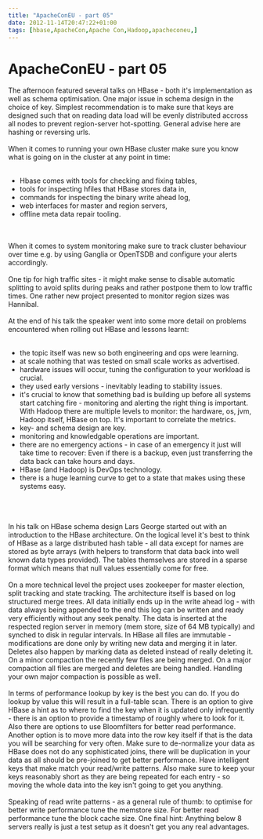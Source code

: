 ```yaml
---
title: "ApacheConEU - part 05"
date: 2012-11-14T20:47:22+01:00
tags: [hbase,ApacheCon,Apache Con,Hadoop,apacheconeu,]
---
```


# ApacheConEU - part 05


The afternoon featured several talks on HBase - both it's implementation as well as schema optimisation. One major 
issue in schema design in the choice of key. Simplest recommendation is to make sure that keys are designed such that 
on reading data load will be evenly distributed accross all nodes to prevent region-server hot-spotting. General advise 
here are hashing or reversing urls.<br><br>When it comes to running your own HBase cluster make sure you know what is 
going on in the cluster at any point in time:<br><ul><br><li>Hbase comes with tools for checking and fixing 
tables,<br><li>tools for inspecting hfiles that HBase stores data in,<br><li>commands for inspecting the binary write 
ahead log,<br><li>web interfaces for master and region servers,<br><li>offline meta data repair 
tooling.<br></ul><br><br>When it comes to system monitoring make sure to track cluster behaviour over time e.g. by 
using Ganglia or OpenTSDB and configure your alerts accordingly.<br><br>One tip for high traffic sites - it might make 
sense to disable automatic splitting to avoid splits during peaks and rather postpone them to low traffic times. One 
rather new project presented to monitor region sizes was Hannibal.<br><br>At the end of his talk the speaker went into 
some more detail on problems encountered when rolling out HBase and lessons learnt:<br><ul><br><li>the topic itself was 
new so both engineering and ops were learning.<br><li>at scale nothing that was tested on small scale works as 
advertised.<br><li>hardware issues will occur, tuning the configuration to your workload is crucial.<br><li>they used 
early versions - inevitably leading to stability issues.<br><li>it's crucial to know that something bad is building up 
before all systems start catching fire - monitoring and alerting the right thing is important. With Hadoop there are 
multiple levels to monitor: the hardware, os, jvm, Hadoop itself, HBase on top. It's important to correlate the 
metrics.<br><li>key- and schema design are key.<br><li>monitoring and knowledgable operations are 
important.<br><li>there are no emergency actions - in case of an emergency it just will take time to recover: Even if 
there is a backup, even just transferring the data back can take hours and days.<br><li>HBase (and Hadoop) is DevOps 
technology.<br><li>there is a huge learning curve to get to a state that makes using these systems 
easy.<br></ul><br><br><br>In his talk on HBase schema design Lars George started out with an introduction to the HBase 
architecture. On the logical level it's best to think of HBase as a large distributed hash table - all data except for 
names are stored as byte arrays (with helpers to transform that data back into well known data types provided). The 
tables themselves are stored in a sparse format which means that null values essentially come for free.<br><br>On a 
more technical level the project uses zookeeper for master election, split tracking and state tracking. The 
architecture itself is based on log structured merge trees. All data initially ends up in the write ahead log - with 
data always being appended to the end this log can be written and ready very efficiently without any seek penalty. The 
data is inserted at the respected region server in memory (mem store, size of 64 MB typically) and synched to disk in 
regular intervals. In HBase all files are immutable - modifications are done only by writing new data and merging it in 
later. Deletes also happen by marking data as deleted instead of really deleting it. On a minor compaction the recently 
few files are being merged. On a major compaction all files are merged and deletes are being handled. Handling your own 
major compaction is possible as well. <br><br>In terms of performance lookup by key is the best you can do. If you do 
lookup by value this will result in a full-table scan. There is an option to give HBase a hint as to where to find the 
key when it is updated only infrequently - there is an option to provide a timestamp of roughly where to look for it. 
Also there are options to use Bloomfilters for better read performance. Another option is to move more data into the 
row key itself if that is the data you will be searching for very often. Make sure to de-normalize your data as HBase 
does not do any sophisticated joins, there will be duplication in your data as all should be pre-joined to get better 
performance. Have intelligent keys that make match your read/write patterns. Also make sure to keep your keys 
reasonably short as they are being repeated for each entry - so moving the whole data into the key isn't going to get 
you anything.<br><br>Speaking of read write patterns - as a general rule of thumb: to optimise for better write 
performance tune the memstore size. For better read performance tune the block cache size. One final hint: Anything 
below 8 servers really is just a test setup as it doesn't get you any real advantages.
